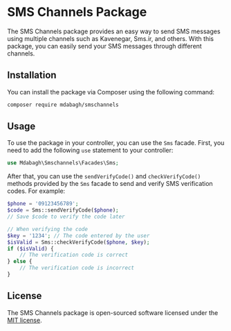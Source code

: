 # SMS Channels Package

The SMS Channels package provides an easy way to send SMS messages using multiple channels such as Kavenegar, Sms.ir, and others. With this package, you can easily send your SMS messages through different channels.

## Installation

You can install the package via Composer using the following command:

```bash
composer require mdabagh/smschannels
```

## Usage

To use the package in your controller, you can use the `Sms` facade. First, you need to add the following `use` statement to your controller:

```php
use Mdabagh\Smschannels\Facades\Sms;
```

After that, you can use the `sendVerifyCode()` and `checkVerifyCode()` methods provided by the `Sms` facade to send and verify SMS verification codes. For example:

```php
$phone = '09123456789';
$code = Sms::sendVerifyCode($phone);
// Save $code to verify the code later

// When verifying the code
$key = '1234'; // The code entered by the user
$isValid = Sms::checkVerifyCode($phone, $key);
if ($isValid) {
    // The verification code is correct
} else {
    // The verification code is incorrect
}
```

## License

The SMS Channels package is open-sourced software licensed under the [MIT license](https://opensource.org/licenses/MIT).

